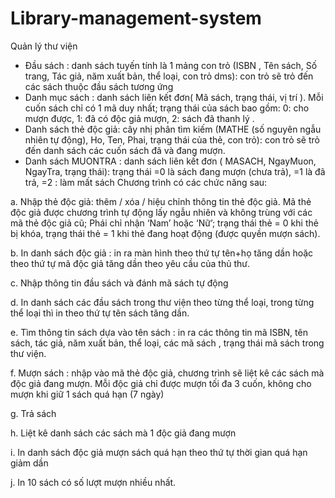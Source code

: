 # Library-management-system
Quản lý thư viện

- Đầu sách : danh sách tuyến tính là 1 mảng con trỏ (ISBN , Tên sách, Số trang, Tác giả, năm
xuất bản, thể loại, con trỏ dms): con trỏ sẽ trỏ đến các sách thuộc đầu sách tương ứng
- Danh mục sách : danh sách liên kết đơn( Mã sách, trạng thái, vị trí ). Mỗi cuốn sách chỉ
có 1 mã duy nhất; trạng thái của sách bao gồm: 0: cho mượn được, 1: đã có độc giả mượn, 2:
sách đã thanh lý .
- Danh sách thẻ độc giả: cây nhị phân tìm kiếm (MATHE (số nguyên ngẫu nhiên tự động),
Ho, Ten, Phai, trạng thái của thẻ, con trỏ): con trỏ sẽ trỏ đến danh sách các cuốn sách đã và
đang mượn.
- Danh sách MUONTRA : danh sách liên kết đơn ( MASACH, NgayMuon, NgayTra, trạng
thái): trạng thái =0 là sách đang mượn (chưa trả), =1 là đã trả, =2 : làm mất sách
Chương trình có các chức năng sau:


a. Nhập thẻ độc giả: thêm / xóa / hiệu chỉnh thông tin thẻ độc giả. Mã thẻ độc giả được
chương trình tự động lấy ngẫu nhiên và không trùng với các mã thẻ độc giả cũ; Phái chỉ nhận
‘Nam’ hoặc ‘Nữ’; trạng thái thẻ = 0 khi thẻ bị khóa, trạng thái thẻ = 1 khi thẻ đang hoạt
động (được quyền mượn sách).

b. In danh sách độc giả : in ra màn hình theo thứ tự tên+họ tăng dần hoặc theo thứ tự mã độc
giả tăng dần theo yêu cầu của thủ thư.

c. Nhập thông tin đầu sách và đánh mã sách tự động

d. In danh sách các đầu sách trong thư viện theo từng thể loại, trong từng thể loại thì in theo
thứ tự tên sách tăng dần.

e. Tìm thông tin sách dựa vào tên sách : in ra các thông tin mã ISBN, tên sách, tác giả, năm
xuất bản, thể loại, các mã sách , trạng thái mã sách trong thư viện.

f. Mượn sách : nhập vào mã thẻ độc giả, chương trình sẽ liệt kê các sách mà độc giả đang
mượn. Mỗi độc giả chỉ được mượn tối đa 3 cuốn, không cho mượn khi giữ 1 sách quá hạn (7
ngày)

g. Trả sách

h. Liệt kê danh sách các sách mà 1 độc giả đang mượn

i. In danh sách độc giả mượn sách quá hạn theo thứ tự thời gian quá hạn giảm dần

j. In 10 sách có số lượt mượn nhiều nhất.

